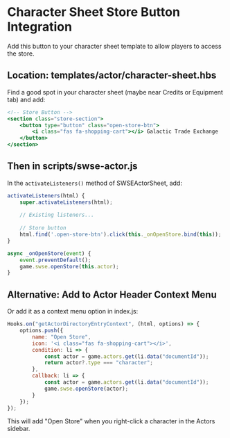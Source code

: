 
# Character Sheet Store Button Integration

Add this button to your character sheet template to allow players to access the store.

## Location: templates/actor/character-sheet.hbs

Find a good spot in your character sheet (maybe near Credits or Equipment tab) and add:

```handlebars
<!-- Store Button -->
<section class="store-section">
    <button type="button" class="open-store-btn">
        <i class="fas fa-shopping-cart"></i> Galactic Trade Exchange
    </button>
</section>
```

## Then in scripts/swse-actor.js

In the `activateListeners()` method of SWSEActorSheet, add:

```javascript
activateListeners(html) {
    super.activateListeners(html);
    
    // Existing listeners...
    
    // Store button
    html.find('.open-store-btn').click(this._onOpenStore.bind(this));
}

async _onOpenStore(event) {
    event.preventDefault();
    game.swse.openStore(this.actor);
}
```

## Alternative: Add to Actor Header Context Menu

Or add it as a context menu option in index.js:

```javascript
Hooks.on("getActorDirectoryEntryContext", (html, options) => {
    options.push({
        name: "Open Store",
        icon: '<i class="fas fa-shopping-cart"></i>',
        condition: li => {
            const actor = game.actors.get(li.data("documentId"));
            return actor?.type === "character";
        },
        callback: li => {
            const actor = game.actors.get(li.data("documentId"));
            game.swse.openStore(actor);
        }
    });
});
```

This will add "Open Store" when you right-click a character in the Actors sidebar.

